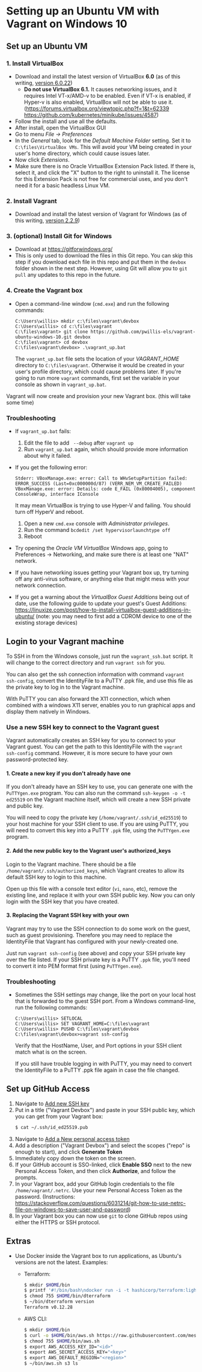 Setting up an Ubuntu VM with Vagrant on Windows 10
=================

## Set up an Ubuntu VM

### 1. Install VirtualBox
 - Download and install the latest version of VirtualBox **6.0** (as of this writing, [version 6.0.22](https://download.virtualbox.org/virtualbox/6.0.22/VirtualBox-VirtualBox-6.0.22-137980-Win.exe))
   - **Do not use VirtualBox 6.1.** It causes networking issues, and it requires Intel VT-x/AMD-v to be enabled. Even if VT-x is enabled, if Hyper-v is also enabled, VirtualBox will not be able to use it. (https://forums.virtualbox.org/viewtopic.php?f=1&t=62339 https://github.com/kubernetes/minikube/issues/4587)
 - Follow the install and use all the defaults.
 - After install, open the VirtualBox GUI
 - Go to menu *File -> Preferences*
 - In the *General* tab, look for the *Default Machine Folder* setting.
   Set it to `C:\files\VirtualBox VMs`.
   This will avoid your VM being created in your user's home directory, which could cause issues later.
 - Now click *Extensions*.
 - Make sure there is no Oracle VirtualBox Extension Pack listed.  If there is, select it, and click the "X" button to the right to uninstall it.
   The license for this Extension Pack is not free for commercial uses, and you don't need it for a basic headless Linux VM.

### 2. Install Vagrant
 - Download and install the latest version of Vagrant for Windows (as of this writing, [version 2.2.9](https://releases.hashicorp.com/vagrant/2.2.9/vagrant_2.2.9_x86_64.msi))

### 3. (optional) Install Git for Windows
 - Download at https://gitforwindows.org/
 - This is only used to download the files in this Git repo.
   You can skip this step if you download each file in this repo and put them in the `devbox` folder shown in the next step.
   However, using Git will allow you to `git pull` any updates to this repo in the future.

### 4. Create the Vagrant box
 - Open a command-line window (`cmd.exe`) and run the following commands:
   ```
   C:\Users\willis> mkdir c:\files\vagrant\devbox
   C:\Users\willis> cd c:\files\vagrant
   C:\files\vagrant> git clone https://github.com/pwillis-els/vagrant-ubuntu-windows-10.git devbox
   C:\files\vagrant> cd devbox
   C:\files\vagrant\devbox> .\vagrant_up.bat
   ```
   The `vagrant_up.bat` file sets the location of your *VAGRANT_HOME* directory to `C:\files\vagrant`. Otherwise it would be created in your user's profile directory, which could cause problems later. If you're going to run more `vagrant` commands, first set the variable in your console as shown in `vagrant_up.bat`.

Vagrant will now create and provision your new Vagrant box. (this will take some time)

### Troubleshooting
 - If `vagrant_up.bat` fails:
   1. Edit the file to add ` --debug` after `vagrant up`
   2. Run `vagrant_up.bat` again, which should provide more information about why it failed.

 - If you get the following error:
   ```
   Stderr: VBoxManage.exe: error: Call to WHvSetupPartition failed: ERROR_SUCCESS (Last=0xc000000d/87) (VERR_NEM_VM_CREATE_FAILED)
   VBoxManage.exe: error: Details: code E_FAIL (0x80004005), component ConsoleWrap, interface IConsole
   ```
   It may mean VirtualBox is trying to use Hyper-V and failing. You should turn off HyperV and reboot.
   1. Open a new `cmd.exe` console *with Administrator privileges*.
   2. Run the command `bcdedit /set hypervisorlaunchtype off`
   3. Reboot
   
 - Try opening the *Oracle VM VirtualBox* Windows app, going to Preferences -> Networking, and make sure there is at least one "NAT" network.

 - If you have networking issues getting your Vagrant box up, try turning off any anti-virus software, or anything else that might mess with your network connection.
 
 - If you get a warning about the *VirtualBox Guest Additions* being out of date, use the following guide to update your guest's Guest Additions: https://linuxize.com/post/how-to-install-virtualbox-guest-additions-in-ubuntu/ (note: you may need to first add a CDROM device to one of the existing storage devices)


## Login to your Vagrant machine

To SSH in from the Windows console, just run the `vagrant_ssh.bat` script. It will change to the correct directory and run `vagrant ssh` for you.

You can also get the ssh connection information with command `vagrant ssh-config`, convert the IdentityFile to a PuTTY .ppk file, and use this file as the private key to log in to the Vagrant machine.

With PuTTY you can also forward the X11 connection, which when combined with a windows X11 server, enables you to run graphical apps and display them natively in Windows.

### Use a new SSH key to connect to the Vagrant guest

Vagrant automatically creates an SSH key for you to connect to your Vagrant guest.
You can get the path to this IdentityFile with the `vagrant ssh-config` command.
However, it is more secure to have your own password-protected key.

#### 1. Create a new key if you don't already have one

If you don't already have an SSH key to use, you can generate one with the `PuTTYgen.exe` program.
You can also run the command `ssh-keygen -o -t ed25519` on the Vagrant machine itself, which will create a new SSH private and public key.

You will need to copy the private key (`/home/vagrant/.ssh/id_ed25519`) to your host machine for your SSH client to use.
If you are using PuTTY, you will need to convert this key into a PuTTY `.ppk` file, using the `PuTTYgen.exe` program.

#### 2. Add the new public key to the Vagrant user's authorized_keys

Login to the Vagrant machine.
There should be a file `/home/vagrant/.ssh/authorized_keys`, which Vagrant creates to allow its default SSH key to login to this machine.

Open up this file with a console text editor (`vi`, `nano`, etc), remove the existing line, and replace it with your own SSH public key.
Now you can only login with the SSH key that you have created.

#### 3. Replacing the Vagrant SSH key with your own

Vagrant may try to use the SSH connection to do some work on the guest, such as guest provisioning.
Therefore you may need to replace the IdentityFile that Vagrant has configured with your newly-created one.

Just run `vagrant ssh-config` (see above) and copy your SSH private key over the file listed.
If your SSH private key is a PuTTY `.ppk` file, you'll need to convert it into PEM format first (using `PuTTYgen.exe`).

### Troubleshooting
 - Sometimes the SSH settings may change, like the port on your local host that is forwarded to the guest SSH port. From a Windows command-line, run the following commands:
   ```
   C:\Users\willis> SETLOCAL
   C:\Users\willis> SET VAGRANT_HOME=C:\files\vagrant
   C:\Users\willis> PUSHD C:\files\vagrant\devbox
   C:\files\vagrant\devbox>vagrant ssh-config
   ```
   
   Verify that the HostName, User, and Port options in your SSH client match what is on the screen.
   
   If you still have trouble logging in with PuTTY, you may need to convert the IdentityFile to a PuTTY .ppk file again in case the file changed.




## Set up GitHub Access
1. Navigate to [Add new SSH key](https://github.com/settings/ssh/new)
2. Put in a title ("Vagrant Devbox") and paste in your SSH public key, which you can get from your Vagrant box:
   ```bash
   $ cat ~/.ssh/id_ed25519.pub
   ```
3. Navigate to [Add a New personal access token](https://github.com/settings/tokens/new)
4. Add a description ("Vagrant Devbox") and select the scopes ("repo" is enough to start), and click **Generate Token**
5. Immediately copy down the token on the screen.
6. If your GitHub account is SSO-linked, click **Enable SSO** next to the new Personal Access Token, and then click **Authorize**, and follow the prompts.
7. In your Vagrant box, add your GitHub login credentials to the file `/home/vagrant/.netrc`. Use your new Personal Access Token as the password. (Instructions: https://stackoverflow.com/questions/6031214/git-how-to-use-netrc-file-on-windows-to-save-user-and-password)
8. In your Vagrant box you can now use `git` to clone GitHub repos using either the HTTPS or SSH protocol.

## Extras

 - Use Docker inside the Vagrant box to run applications, as Ubuntu's versions are not the latest. Examples:
   - Terraform:
     ```bash
     $ mkdir $HOME/bin
     $ printf '#!/bin/bash\ndocker run -i -t hashicorp/terraform:light "$@"\n' > $HOME/bin/dterraform
     $ chmod 755 $HOME/bin/dterraform
     $ ~/bin/dterraform version
     Terraform v0.12.28
     ```

   - AWS CLI:
     ```bash
     $ mkdir $HOME/bin
     $ curl -o $HOME/bin/aws.sh https://raw.githubusercontent.com/mesosphere/aws-cli/master/aws.sh
     $ chmod 755 $HOME/bin/aws.sh
     $ export AWS_ACCESS_KEY_ID="<id>"
     $ export AWS_SECRET_ACCESS_KEY="<key>"
     $ export AWS_DEFAULT_REGION="<region>"
     $ ~/bin/aws.sh s3 ls
     ```

[1]: https://askubuntu.com/questions/41605/trouble-downloading-packages-list-due-to-a-hash-sum-mismatch-error/
